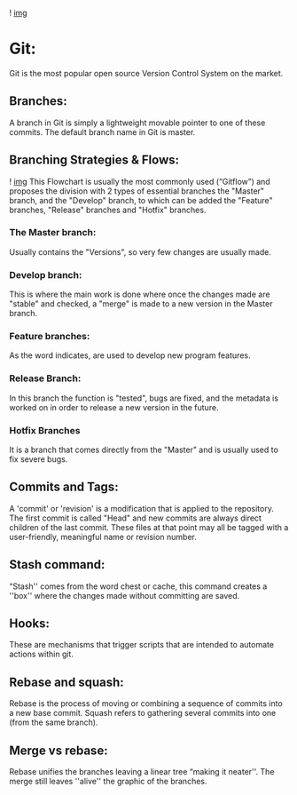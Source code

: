 ! [img](https://lh3.googleusercontent.com/dnyDO-4zLMWbPGdEz7kMS1wtrTuzvEpNjWCswck1WAT9ADcoJHkxfB9I09hfUh69lv2VPggt3tbqLj_HaxjAWGvtP7yIj0Y0U2GmyaQ2BRRQdNklrWnFx27ZXNdJn-4-svnyZmID)

# Git: 
Git is the most popular open source Version Control System on the market.

## Branches:
A branch in Git is simply a lightweight movable pointer to one of these commits. The default branch name in Git is master.
## Branching Strategies & Flows: 
! [img](https://salesforcegraells.files.wordpress.com/2017/10/gitflow-workflow.jpg)
This Flowchart is usually the most commonly used (“Gitflow”) and proposes the division with 2 types of essential branches the "Master" branch, and the "Develop" branch, to which can be added the "Feature" branches, "Release" branches and "Hotfix" branches.

### The Master branch:
Usually contains the "Versions", so very few changes are usually made.
### Develop branch:
This is where the main work is done where once the changes made are "stable" and checked, a "merge" is made to a new version in the Master branch.
### Feature branches:
As the word indicates, are used to develop new program features.
### Release Branch:
In this branch the function is "tested", bugs are fixed, and the metadata is worked on in order to release a new version in the future. 
### Hotfix Branches
It is a branch that comes directly from the "Master" and is usually used to fix severe bugs.
## Commits and Tags:
A 'commit' or 'revision' is a modification that is applied to the repository. The first commit is called "Head" and new commits are always direct children of the last commit.
These files at that point may all be tagged with a user-friendly, meaningful name or revision number.
## Stash command:
“Stash'' comes from the word chest or cache, this command creates a ''box'' where the changes made without committing are saved.
## Hooks:
These are mechanisms that trigger scripts that are intended to automate actions within git.
## Rebase and squash: 
Rebase is the process of moving or combining a sequence of commits into a new base commit.
Squash refers to gathering several commits into one (from the same branch).
## Merge vs rebase:
Rebase unifies the branches leaving a linear tree “making it neater''. The merge still leaves ''alive'' the graphic of the branches.
